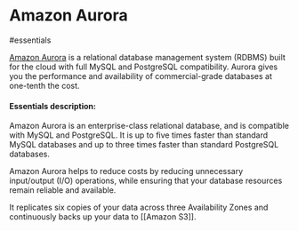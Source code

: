 # Amazon Aurora

#essentials 

[Amazon Aurora](https://aws.amazon.com/rds/aurora/) is a relational database management system (RDBMS) built for the cloud with full MySQL and PostgreSQL compatibility. Aurora gives you the performance and availability of commercial-grade databases at one-tenth the cost.

#### Essentials description:
Amazon Aurora is an enterprise-class relational database, and is compatible with MySQL and PostgreSQL. It is up to five times faster than standard MySQL databases and up to three times faster than standard PostgreSQL databases.

Amazon Aurora helps to reduce costs by reducing unnecessary input/output (I/O) operations, while ensuring that your database resources remain reliable and available.

It replicates six copies of your data across three Availability Zones and continuously backs up your data to [[Amazon S3]].